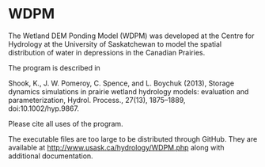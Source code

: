 # WDPM
The Wetland DEM Ponding Model (WDPM) was developed at the Centre for Hydrology at the University of Saskatchewan to model the spatial distribution of water in depressions in the Canadian Prairies.  

The program is described in 

Shook, K., J. W. Pomeroy, C. Spence, and L. Boychuk (2013), Storage dynamics simulations in prairie wetland hydrology models: evaluation and parameterization, Hydrol. Process., 27(13), 1875–1889, doi:10.1002/hyp.9867. 

Please cite all uses of the program.

The executable files are too large to be distributed through GitHub. They are available at http://www.usask.ca/hydrology/WDPM.php along with additional documentation. 
